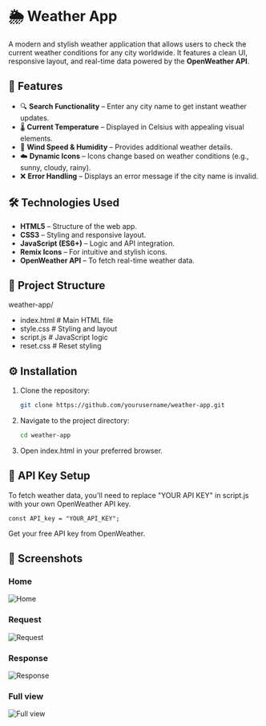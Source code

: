 # 🌦️ Weather App  

A modern and stylish weather application that allows users to check the current weather conditions for any city worldwide. It features a clean UI, responsive layout, and real-time data powered by the **OpenWeather API**.  

## 🚀 Features  

- 🔍 **Search Functionality** – Enter any city name to get instant weather updates.  
- 🌡️ **Current Temperature** – Displayed in Celsius with appealing visual elements.  
- 💨 **Wind Speed & Humidity** – Provides additional weather details.  
- ☁️ **Dynamic Icons** – Icons change based on weather conditions (e.g., sunny, cloudy, rainy).  
- ❌ **Error Handling** – Displays an error message if the city name is invalid.  

## 🛠️ Technologies Used  

- **HTML5** – Structure of the web app.  
- **CSS3** – Styling and responsive layout.  
- **JavaScript (ES6+)** – Logic and API integration.  
- **Remix Icons** – For intuitive and stylish icons.  
- **OpenWeather API** – To fetch real-time weather data.  

## 📂 Project Structure  

weather-app/
- index.html # Main HTML file
- style.css # Styling and layout
- script.js # JavaScript logic
- reset.css # Reset styling

## ⚙️ Installation  

1. Clone the repository:

   ```bash
   git clone https://github.com/yourusername/weather-app.git
   
2. Navigate to the project directory:
   
   ```bash
   cd weather-app
   
3. Open index.html in your preferred browser.
   
## 🔑 API Key Setup

To fetch weather data, you'll need to replace "YOUR API KEY" in script.js with your own OpenWeather API key.

   ```
   const API_key = "YOUR_API_KEY";
   ```

Get your free API key from OpenWeather.

## 📸 Screenshots

### Home   
![Home](screenshots/home.png)  

### Request 
![Request](screenshots/request.png)

### Response 
![Response](screenshots/response.png)

### Full view  
![Full view](screenshots/full-view.png)
